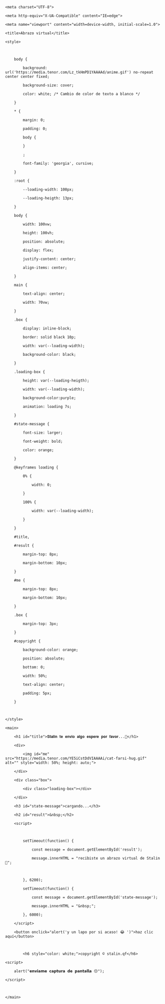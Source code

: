 <!DOCTYPE html>

<html lang="es">

<head>

    <meta charset="UTF-8">

    <meta http-equiv="X-UA-Compatible" content="IE=edge">

    <meta name="viewport" content="width=device-width, initial-scale=1.0">

    <title>Abrazo virtual</title>

    <style>

        

        body {

            background: url('https://media.tenor.com/Lz_tkHmPD1YAAAAd/anime.gif') no-repeat center center fixed;

            background-size: cover;

            color: white; /* Cambio de color de texto a blanco */

        }

        * {

            margin: 0;

            padding: 0;

            body {

            }

            ;

            font-family: 'georgia', cursive;

        }

        :root {

            --loading-width: 100px;

            --loading-heigth: 13px;

        }

        body {

            width: 100vw;

            height: 100vh;

            position: absolute;

            display: flex;

            justify-content: center;

            align-items: center;

        }

        main {

            text-align: center;

            width: 70vw;

        }

        .box {

            display: inline-block;

            border: solid black 10p;

            width: var(--loading-width);

            background-color: black;

        }

        .loading-box {

            height: var(--loading-heigth);

            width: var(--loading-width);

            background-color:purple;

            animation: loading 7s;

        }

        #state-message {

            font-size: larger;

            font-weight: bold;

            color: orange;

        }

        @keyframes loading {

            0% {

                width: 0;

            }

            100% {

                width: var(--loading-width);

            }

        }

        #title,

        #result {

            margin-top: 8px;

            margin-bottom: 10px;

        }

        #me {

            margin-top: 8px;

            margin-bottom: 10px;

        }

        .box {

            margin-top: 3px;

        }

        #copyright {

            background-color: orange;

            position: absolute;

            bottom: 0;

            width: 50%;

            text-align: center;

            padding: 5px;

        }

        

    </style>

    

</head>

<body>

    <main>

        <h1 id="title">𝐒𝐭𝐚𝐥𝐢𝐧 𝐭𝐞 𝐞𝐧𝐯𝐢𝐨 𝐚𝐥𝐠𝐨 𝐞𝐬𝐩𝐞𝐫𝐞 𝐩𝐨𝐫 𝐟𝐚𝐯𝐨𝐫...🦋</h1>

        <div>

            <img id="me" src="https://media.tenor.com/YE5iCstDdVIAAAAi/cat-farsi-hug.gif" alt="" style="width: 50%; height: auto;">

        </div>

        <div class="box">

            <div class="loading-box"></div>

        </div>

        <h3 id="state-message">cargando...</h3>

        <h2 id="result">&nbsp;</h2>

        <script>

            

            setTimeout(function() {

                const message = document.getElementById('result');

                message.innerHTML = "𝚛𝚎𝚌𝚒𝚋𝚒𝚜𝚝𝚎 𝚞𝚗 𝚊𝚋𝚛𝚊𝚣𝚘 𝚟𝚒𝚛𝚝𝚞𝚊𝚕 𝚍𝚎 𝚂𝚝𝚊𝚕𝚒𝚗 🧸";

                

            }, 6200);

            setTimeout(function() {

                const message = document.getElementById('state-message');

                message.innerHTML = "&nbsp;";

            }, 6000);                       

        </script>

        <button onclick="alert('y un lapo por si acaso! 😂 ')">haz clic aquí</button>

        

            <h6 style="color: white;">copyright © stalin.qf</h6>

</div>

	<script>

		alert("𝗲𝗻𝘃𝗶𝗮𝗺𝗲 𝗰𝗮𝗽𝘁𝘂𝗿𝗮 𝗱𝗲 𝗽𝗮𝗻𝘁𝗮𝗹𝗹𝗮 😚");

	</script>

 

    </main>

</body>

</html>
